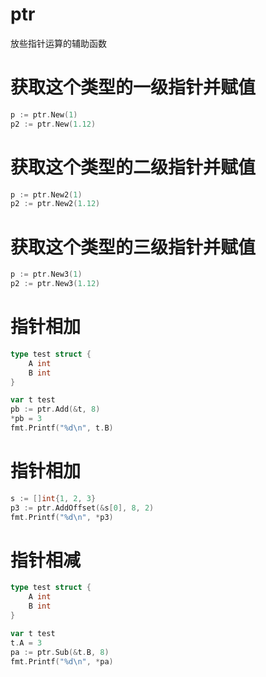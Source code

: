 # ptr
放些指针运算的辅助函数

# 获取这个类型的一级指针并赋值
```go
p := ptr.New(1)
p2 := ptr.New(1.12)
```
# 获取这个类型的二级指针并赋值
```go
p := ptr.New2(1)
p2 := ptr.New2(1.12)
```
# 获取这个类型的三级指针并赋值
```go
p := ptr.New3(1)
p2 := ptr.New3(1.12)
```

# 指针相加
```go
type test struct {
    A int
    B int
}

var t test
pb := ptr.Add(&t, 8)
*pb = 3
fmt.Printf("%d\n", t.B)
```

# 指针相加
```go
s := []int{1, 2, 3}
p3 := ptr.AddOffset(&s[0], 8, 2)
fmt.Printf("%d\n", *p3)

```
# 指针相减
```go
type test struct {
    A int
    B int
}

var t test
t.A = 3
pa := ptr.Sub(&t.B, 8)
fmt.Printf("%d\n", *pa)
```
